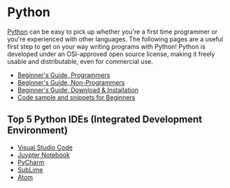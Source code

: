 # Python
  [Python](https://www.python.org/) can be easy to pick up whether you're a first time programmer or you're experienced with other languages. The following pages are a useful first step to get on your way writing programs with Python!
Python is developed under an OSI-approved open source license, making it freely usable and distributable, even for commercial use.

- [Beginner's Guide, Programmers](https://wiki.python.org/moin/BeginnersGuide/Programmers)
- [Beginner's Guide, Non-Programmers](https://wiki.python.org/moin/BeginnersGuide/NonProgrammers)
- [Beginner's Guide, Download & Installation](https://wiki.python.org/moin/BeginnersGuide/Download)
- [Code sample and snippets for Beginners](https://wiki.python.org/moin/BeginnersGuide/Examples)

## Top 5 Python IDEs (Integrated Development Environment)
- [Visual Studio Code](https://code.visualstudio.com/)
- [Juypter Notebook](https://jupyter.org/)
- [PyCharm](https://www.jetbrains.com/pycharm/)
- [SubLime](https://www.sublimetext.com/)
- [Atom](https://atom.io/)
